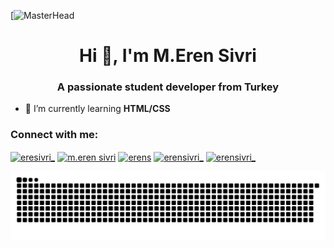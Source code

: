 [![MasterHead](https://media.licdn.com/dms/image/D4D16AQFqrDXLw0HNAg/profile-displaybackgroundimage-shrink_350_1400/0/1719995698882?e=1727308800&v=beta&t=CW_cGQSVvkA8qku05eIIRq-_erwaaxndEYhR6E5IOLM)
<h1 align="center">Hi 👋, I'm M.Eren Sivri</h1>
<h3 align="center">A passionate student developer from Turkey</h3>

- 🌱 I’m currently learning **HTML/CSS**

<h3 align="left">Connect with me:</h3>
<p align="left">
<a href="https://twitter.com/eresivri_" target="blank"><img align="center" src="https://raw.githubusercontent.com/rahuldkjain/github-profile-readme-generator/master/src/images/icons/Social/twitter.svg" alt="eresivri_" height="30" width="40" /></a>
<a href="https://linkedin.com/in/m.eren sivri" target="blank"><img align="center" src="https://raw.githubusercontent.com/rahuldkjain/github-profile-readme-generator/master/src/images/icons/Social/linked-in-alt.svg" alt="m.eren sivri" height="30" width="40" /></a>
<a href="https://fb.com/erens" target="blank"><img align="center" src="https://raw.githubusercontent.com/rahuldkjain/github-profile-readme-generator/master/src/images/icons/Social/facebook.svg" alt="erens" height="30" width="40" /></a>
<a href="https://instagram.com/erensivri_" target="blank"><img align="center" src="https://raw.githubusercontent.com/rahuldkjain/github-profile-readme-generator/master/src/images/icons/Social/instagram.svg" alt="erensivri_" height="30" width="40" /></a>
<a href="https://discord.gg/erensivri_" target="blank"><img align="center" src="https://raw.githubusercontent.com/rahuldkjain/github-profile-readme-generator/master/src/images/icons/Social/discord.svg" alt="erensivri_" height="30" width="40" /></a>
</p>



<picture>
  <source media="(prefers-color-scheme: dark)" srcset="https://raw.githubusercontent.com/CagatayAkkas/CagatayAkkas/output/github-contribution-grid-snake-dark.svg">
  <source media="(prefers-color-scheme: light)" srcset="https://raw.githubusercontent.com/CagatayAkkas/CagatayAkkas/output/github-contribution-grid-snake.svg">
  <img alt="github contribution grid snake animation" src="https://raw.githubusercontent.com/CagatayAkkas/CagatayAkkas/output/github-contribution-grid-snake.svg">
</picture>


